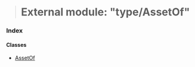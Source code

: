 > # External module: "type/AssetOf"

### Index

#### Classes

* [AssetOf](../classes/_type_assetof_.assetof.md)